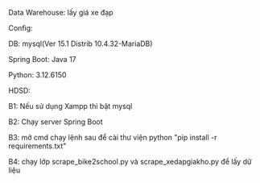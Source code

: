 Data Warehouse: lấy giá xe đạp 

Config: 

DB: mysql(Ver 15.1 Distrib 10.4.32-MariaDB) 

Spring Boot: Java 17 

Python: 3.12.6150 

HDSD: 

B1: Nếu sử dụng Xampp thì bật mysql 

B2: Chạy server Spring Boot 

B3: mở cmd chạy lệnh sau để cài thư viện python "pip install -r requirements.txt" 

B4: chạy lớp scrape_bike2school.py và scrape_xedapgiakho.py để lấy dữ liệu
